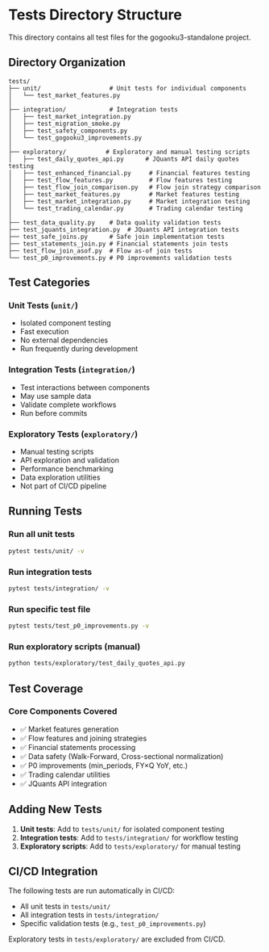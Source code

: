 # Tests Directory Structure

This directory contains all test files for the gogooku3-standalone project.

## Directory Organization

```
tests/
├── unit/                   # Unit tests for individual components
│   └── test_market_features.py
│
├── integration/            # Integration tests
│   ├── test_market_integration.py
│   ├── test_migration_smoke.py
│   ├── test_safety_components.py
│   └── test_gogooku3_improvements.py
│
├── exploratory/           # Exploratory and manual testing scripts
│   ├── test_daily_quotes_api.py      # JQuants API daily quotes testing
│   ├── test_enhanced_financial.py     # Financial features testing
│   ├── test_flow_features.py          # Flow features testing
│   ├── test_flow_join_comparison.py   # Flow join strategy comparison
│   ├── test_market_features.py        # Market features testing
│   ├── test_market_integration.py     # Market integration testing
│   └── test_trading_calendar.py       # Trading calendar testing
│
├── test_data_quality.py    # Data quality validation tests
├── test_jquants_integration.py  # JQuants API integration tests
├── test_safe_joins.py      # Safe join implementation tests
├── test_statements_join.py # Financial statements join tests
├── test_flow_join_asof.py  # Flow as-of join tests
└── test_p0_improvements.py # P0 improvements validation tests

```

## Test Categories

### Unit Tests (`unit/`)
- Isolated component testing
- Fast execution
- No external dependencies
- Run frequently during development

### Integration Tests (`integration/`)
- Test interactions between components
- May use sample data
- Validate complete workflows
- Run before commits

### Exploratory Tests (`exploratory/`)
- Manual testing scripts
- API exploration and validation
- Performance benchmarking
- Data exploration utilities
- Not part of CI/CD pipeline

## Running Tests

### Run all unit tests
```bash
pytest tests/unit/ -v
```

### Run integration tests
```bash
pytest tests/integration/ -v
```

### Run specific test file
```bash
pytest tests/test_p0_improvements.py -v
```

### Run exploratory scripts (manual)
```bash
python tests/exploratory/test_daily_quotes_api.py
```

## Test Coverage

### Core Components Covered
- ✅ Market features generation
- ✅ Flow features and joining strategies
- ✅ Financial statements processing
- ✅ Data safety (Walk-Forward, Cross-sectional normalization)
- ✅ P0 improvements (min_periods, FY×Q YoY, etc.)
- ✅ Trading calendar utilities
- ✅ JQuants API integration

## Adding New Tests

1. **Unit tests**: Add to `tests/unit/` for isolated component testing
2. **Integration tests**: Add to `tests/integration/` for workflow testing
3. **Exploratory scripts**: Add to `tests/exploratory/` for manual testing

## CI/CD Integration

The following tests are run automatically in CI/CD:
- All unit tests in `tests/unit/`
- All integration tests in `tests/integration/`
- Specific validation tests (e.g., `test_p0_improvements.py`)

Exploratory tests in `tests/exploratory/` are excluded from CI/CD.